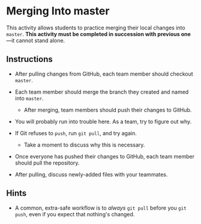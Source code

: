 # Merging Into master

This activity allows students to practice merging their local changes into `master`. **This activity must be completed in succession with previous one**&mdash;it cannot stand alone.

## Instructions

* After pulling changes from GitHub, each team member should checkout `master`.

* Each team member should merge the branch they created and named into `master`.

  * After merging, team members should push their changes to GitHub.

* You will probably run into trouble here. As a team, try to figure out why.
  
* If Git refuses to `push`, run `git pull`, and try again.

  * Take a moment to discuss why this is necessary.

* Once everyone has pushed their changes to GitHub, each team member should pull the repository.

* After pulling, discuss newly-added files with your teammates.


## Hints

* A common, extra-safe workflow is to _always_ `git pull` before you `git push`, even if you expect that nothing's changed.
